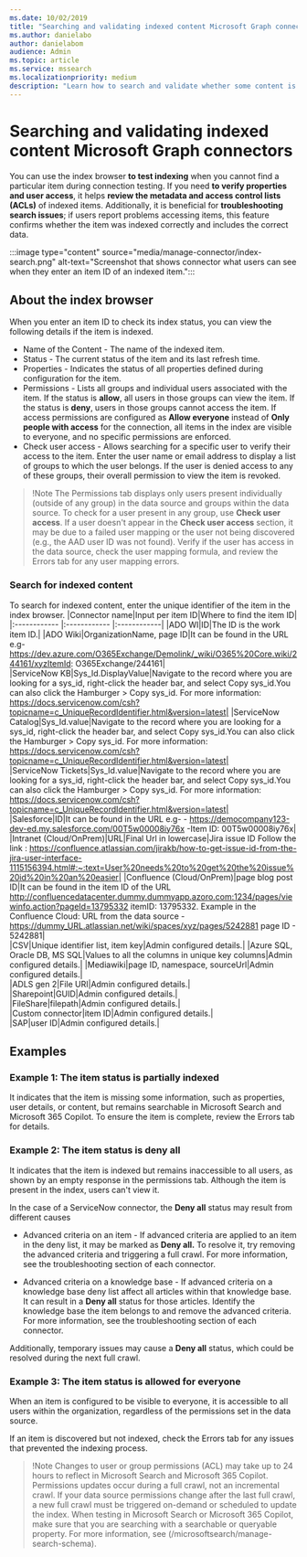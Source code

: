 ```yaml
---
ms.date: 10/02/2019
title: "Searching and validating indexed content Microsoft Graph connectors"
ms.author: danielabo
author: danielabom
audience: Admin
ms.topic: article
ms.service: mssearch
ms.localizationpriority: medium
description: "Learn how to search and validate whether some content is indexed in Microsoft Search and Microsoft 365 Copilot."
---
```


# Searching and validating indexed content Microsoft Graph connectors

You can use the index browser **to test indexing** when you cannot find a particular item during connection testing. If you need **to verify properties and user access**, it helps **review the metadata and access control lists (ACLs)** of indexed items. Additionally, it is beneficial for **troubleshooting search issues**; if users report problems accessing items, this feature confirms whether the item was indexed correctly and includes the correct data.

:::image type="content" source="media/manage-connector/index-search.png" alt-text="Screenshot that shows connector what users can see when they enter an item ID of an indexed item.":::

## About the index browser

When you enter an item ID to check its index status, you can view the following details if the item is indexed.

- Name of the Content - The name of the indexed item.
- Status - The current status of the item and its last refresh time.
- Properties - Indicates the status of all properties defined during configuration for the item.
- Permissions -  Lists all groups and individual users associated with the item. If the status is **allow**, all users in those groups can view the item. If the status is **deny**, users in those groups cannot access the item. If access permissions are configured as **Allow everyone** instead of **Only people with access** for the connection, all items in the index are visible to everyone, and no specific permissions are enforced.
- Check user access - Allows searching for a specific user to verify their access to the item. Enter the user name or email address to display a list of groups to which the user belongs. If the user is denied access to any of these groups, their overall permission to view the item is revoked.

>!Note
>The Permissions tab displays only users present individually (outside of any group) in the data source and groups within the data source. To check for a user present in any group, use **Check user access**. 
>If a user doesn't appear in the **Check user access** section, it may be due to a failed user mapping or the user not being discovered (e.g., the AAD user ID was not found). Verify if the user has access in the data source, check the user mapping formula, and review the Errors tab for any user mapping errors.

### Search for indexed content

To search for indexed content, enter the unique identifier of the item in the index browser. 
|Connector name|Input per item ID|Where to find the item ID|
|:------------ |:------------ |:------------|
|ADO WI|ID|The ID is the work item ID.|	
|ADO Wiki|OrganizationName, page ID|It can be found in the URL e.g- https://dev.azure.com/O365Exchange/Demolink/_wiki/O365%20Core.wiki/244161/xyzItemId: O365Exchange/244161|		
|ServiceNow KB|Sys_Id.DisplayValue|Navigate to the record where you are looking for a sys_id, right-click the header bar, and select Copy sys_id.You can also click the Hamburger > Copy sys_id. For more information: https://docs.servicenow.com/csh?topicname=c_UniqueRecordIdentifier.html&version=latest|
|ServiceNow Catalog|Sys_Id.value|Navigate to the record where you are looking for a sys_id, right-click the header bar, and select Copy sys_id.You can also click the Hamburger > Copy sys_id. For more information: https://docs.servicenow.com/csh?topicname=c_UniqueRecordIdentifier.html&version=latest| 		
|ServiceNow Tickets|Sys_Id.value|Navigate to the record where you are looking for a sys_id, right-click the header bar, and select Copy sys_id.You can also click the Hamburger > Copy sys_id. For more information: https://docs.servicenow.com/csh?topicname=c_UniqueRecordIdentifier.html&version=latest| 		 		
|Salesforce|ID|It can be found in the URL e.g- - https://democompany123-dev-ed.my.salesforce.com/00T5w00008iy76x -Item ID: 00T5w00008iy76x|
|Intranet (Cloud/OnPrem)|URL|Final Url in lowercase|Jira issue ID	Follow the link : https://confluence.atlassian.com/jirakb/how-to-get-issue-id-from-the-jira-user-interface-1115156394.html#:~:text=User%20needs%20to%20get%20the%20issue%20id%20in%20an%20easier|
|Confluence (Cloud/OnPrem)|page blog post ID|It can be found in the item ID of the URL http://confluencedatacenter.dummy.dummyapp.azoro.com:1234/pages/viewinfo.action?pageId=13795332 itemID: 13795332. Example in the Confluence Cloud: URL from the data source - 	https://dummy_URL.atlassian.net/wiki/spaces/xyz/pages/5242881 page ID - 5242881| 	
|CSV|Unique identifier list, item key|Admin configured details.|
|Azure SQL, Oracle DB, MS SQL|Values to all the columns in unique key columns|Admin configured details.|
|Mediawiki|page ID, namespace, sourceUrl|Admin configured details.| 	 	
|ADLS gen 2|File URI|Admin configured details.| 	 	
|Sharepoint|GUID|Admin configured details.| 	 	
|FileShare|filepath|Admin configured details.|  	 	
|Custom connector|item ID|Admin configured details.|  
|SAP|user ID|Admin configured details.|  	 	

## Examples
### Example 1: The item status is partially indexed

It indicates that the item is missing some information, such as properties, user details, or content, but remains searchable in Microsoft Search and Microsoft 365 Copilot. To ensure the item is complete, review the Errors tab for details.

### Example 2: The item status is deny all

It indicates that the item is indexed but remains inaccessible to all users, as shown by an empty response in the permissions tab. Although the item is present in the index, users can't view it.

In the case of a ServiceNow connector, the **Deny all** status may result from different causes

- Advanced criteria on an item - If advanced criteria are applied to an item in the deny list, it may be marked as **Deny all.** To resolve it, try removing the advanced criteria and triggering a full crawl. For more information, see the troubleshooting section of each connector. 

- Advanced criteria on a knowledge base - If advanced criteria on a knowledge base deny list affect all articles within that knowledge base. It can result in a **Deny all** status for those articles. Identify the knowledge base the item belongs to and remove the advanced criteria. For more information, see the troubleshooting section of each connector. 

Additionally, temporary issues may cause a **Deny all** status, which could be resolved during the next full crawl.

### Example 3: The item status is allowed for everyone

When an item is configured to be visible to everyone, it is accessible to all users within the organization, regardless of the permissions set in the data source.

If an item is discovered but not indexed, check the Errors tab for any issues that prevented the indexing process.

> !Note
> Changes to user or group permissions (ACL) may take up to 24 hours to reflect in Microsoft Search and Microsoft 365 Copilot.
> Permissions updates occur during a full crawl, not an incremental crawl.
> If your data source permissions change after the last full crawl, a new full crawl must be triggered on-demand or scheduled to update the index.
> When testing in Microsoft Search or Microsoft 365 Copilot, make sure that you are searching with a searchable or queryable property. For more information, see (/microsoftsearch/manage-search-schema). 

